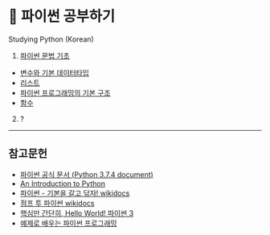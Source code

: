 # 🐍 파이썬 공부하기
Studying Python (Korean)

1. [파이썬 문법 기초](1_파이썬_문법_기초)
 - [변수와 기본 데이터타입](1_변수와_기본_데이터타입.ipynb)
 - [리스트](2_리스트.ipynb)
 - [파이썬 프로그래밍의 기본 구조](3_파이썬_프로그래밍의_기본_구조.ipynb)
 - [함수](4_함수.ipynb)
 
2. ?

---
## 참고문헌
- [파이썬 공식 문서 (Python 3.7.4 document)](https://docs.python.org/3/index.html)
- [An Introduction to Python](http://tdc-www.harvard.edu/Python.pdf)
- [파이썬 - 기본을 갈고 닦자! wikidocs](https://wikidocs.net/book/1553)
- [점프 투 파이썬 wikidocs](https://wikidocs.net/book/1)
- [핵심만 간단히, Hello World! 파이썬 3](https://wikidocs.net/book/1657)
- [예제로 배우는 파이썬 프로그래밍](http://pythonstudy.xyz/)
